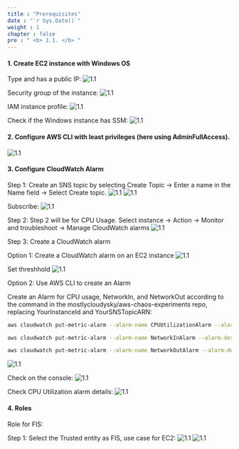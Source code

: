 ```yaml
---
title : "Prerequisites"
date : "`r Sys.Date()`"
weight : 1
chapter : false
pre : " <b> 1.1. </b> "
---
```




#### 1. Create EC2 instance with Windows OS

Type and has a public IP:
![1.1](/images/1/1.1/Picture1.png) 

Security group of the instance:
![1.1](/images/1/1.1/Picture2.png) 

IAM instance profile:
![1.1](/images/1/1.1/Picture3.png) 

Check if the Windows instance has SSM:
![1.1](/images/1/1.1/Picture4.png) 

#### 2. Configure AWS CLI with least privileges (here using AdminFullAccess).

![1.1](/images/1/1.1/Picture5.png) 
#### 3. Configure CloudWatch Alarm

Step 1: Create an SNS topic by selecting Create Topic -> Enter a name in the Name field -> Select Create topic.
![1.1](/images/1/1.1/Picture6.png) 
![1.1](/images/1/1.1/Picture7.png) 

Subscribe:
![1.1](/images/1/1.1/Picture8.png) 

Step 2: Step 2 will be for CPU Usage. Select instance -> Action -> Monitor and troubleshoot -> Manage CloudWatch alarms
![1.1](/images/1/1.1/Picture9.png) 

Step 3: Create a CloudWatch alarm

Option 1: Create a CloudWatch alarm on an EC2 instance
![1.1](/images/1/1.1/Picture10.png) 

Set threshhold
![1.1](/images/1/1.1/Picture11.png) 

Option 2: Use AWS CLI to create an Alarm

Create an Alarm for CPU usage, NetworkIn, and NetworkOut according to the command in the mostlycloudysky/aws-chaos-experiments repo, replacing YourInstanceId and YourSNSTopicARN:

```bash
aws cloudwatch put-metric-alarm --alarm-name CPUUtilizationAlarm --alarm-description "Alarm when CPU exceeds 80%" --metric-name CPUUtilization --namespace AWS/EC2 --statistic Average --period 60 --threshold 80 --comparison-operator GreaterThanOrEqualToThreshold --dimensions Name=InstanceId,Value=i-06771d5fe9accdc18 --evaluation-periods 1 --alarm-actions arn:aws:sns:ap-northeast-2:590183822512:HaiAnh-FIS-stress-test
```
```bash
aws cloudwatch put-metric-alarm --alarm-name NetworkInAlarm --alarm-description "Alarm when NetworkIn is below 1000 bytes for 1 data point within 1 minute" --metric-name NetworkIn --namespace AWS/EC2 --statistic Average --period 60 --threshold 1000 --comparison-operator LessThanThreshold --dimensions Name=InstanceId,Value=i-06771d5fe9accdc18 --evaluation-periods 1 --alarm-actions arn:aws:sns:ap-northeast-2:590183822512:HaiAnh-FIS-stress-test
```

```bash
aws cloudwatch put-metric-alarm --alarm-name NetworkOutAlarm --alarm-description "Alarm when NetworkOut is below 1000 bytes for 1 data point within 1 minute" --metric-name NetworkOut --namespace AWS/EC2 --statistic Average --period 60 --threshold 1000 --comparison-operator LessThanThreshold --dimensions Name=InstanceId,Value=i-06771d5fe9accdc18 --evaluation-periods 1 --alarm-actions arn:aws:sns:ap-northeast-2:590183822512:HaiAnh-FIS-stress-test
```

![1.1](/images/1/1.1/Picture12.png) 

Check on the console:
![1.1](/images/1/1.1/Picture13.png) 

Check CPU Utilization alarm details:
![1.1](/images/1/1.1/Picture14.png) 
#### 4. Roles
Role for FIS: 

Step 1: Select the Trusted entity as FIS, use case for EC2:
![1.1](/images/1/1.1/Picture15.png)
![1.1](/images/1/1.1/Picture16.png)